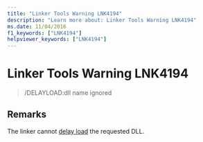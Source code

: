 ```yaml
---
title: "Linker Tools Warning LNK4194"
description: "Learn more about: Linker Tools Warning LNK4194"
ms.date: 11/04/2016
f1_keywords: ["LNK4194"]
helpviewer_keywords: ["LNK4194"]
---
```

# Linker Tools Warning LNK4194

> /DELAYLOAD:dll name ignored

## Remarks

The linker cannot [delay load](../../build/reference/delayload-delay-load-import.md) the requested DLL.
